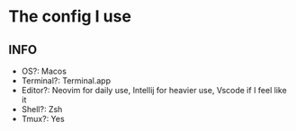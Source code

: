 # The config I use

## INFO
- OS?: Macos
- Terminal?: Terminal.app
- Editor?: Neovim for daily use, Intellij for heavier use, Vscode if I feel like it
- Shell?: Zsh
- Tmux?: Yes 



